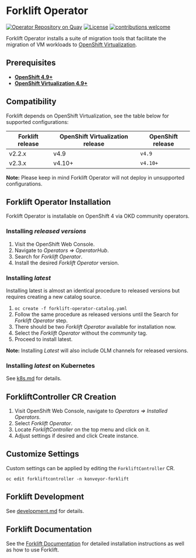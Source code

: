 # Forklift Operator

[![Operator Repository on Quay](https://quay.io/repository/konveyor/forklift-operator/status "Operator Repository on Quay")](https://quay.io/repository/konveyor/forklift-operator) [![License](http://img.shields.io/:license-apache-blue.svg)](http://www.apache.org/licenses/LICENSE-2.0.html) [![contributions welcome](https://img.shields.io/badge/contributions-welcome-brightgreen.svg?style=flat)](https://github.com/konveyor/forklift-operator/pulls)

Forklift Operator installs a suite of migration tools that facilitate the migration of VM workloads to [OpenShift Virtualization](https://cloud.redhat.com/learn/topics/virtualization/).

## Prerequisites

* [__OpenShift 4.9+__](https://www.openshift.com/)
* [__OpenShift Virtualization 4.9+__](https://www.redhat.com/en/technologies/cloud-computing/openshift/)

## Compatibility

Forklift depends on OpenShift Virtualization, see the table below for supported configurations:

Forklift release | OpenShift Virtualization release | OpenShift release
--- | --- | ---
v2.2.x | v4.9 | ```v4.9```
v2.3.x | v4.10+ | ```v4.10+```

**Note:** Please keep in mind Forklift Operator will not deploy in unsupported configurations.

## Forklift Operator Installation

Forklift Operator is installable on OpenShift 4 via OKD community operators.

### Installing _released versions_

1. Visit the OpenShift Web Console.
1. Navigate to _Operators => OperatorHub_.
1. Search for _Forklift Operator_.
1. Install the desired _Forklift Operator_ version.

### Installing _latest_

Installing latest is almost an identical procedure to released versions but requires creating a new catalog source.

1. `oc create -f forklift-operator-catalog.yaml`
1. Follow the same procedure as released versions until the Search for _Forklift Operator_ step.
1. There should be two _Forklift Operator_ available for installation now.
1. Select the _Forklift Operator_ without the _community_ tag.
1. Proceed to install latest.

**Note:** Installing _Latest_ will also include OLM channels for released versions.

### Installing _latest_ on Kubernetes

See [k8s.md](./docs/k8s.md) for details.

## ForkliftController CR Creation

1. Visit OpenShift Web Console, navigate to _Operators => Installed Operators_.
1. Select _Forklift Operator_.
1. Locate _ForkliftController_ on the top menu and click on it.
1. Adjust settings if desired and click Create instance.

## Customize Settings

Custom settings can be applied by editing the `ForkliftController` CR.

`oc edit forkliftcontroller -n konveyor-forklift`

## Forklift Development

See [development.md](docs/development.md) for details.

## Forklift Documentation

See the [Forklift Documentation](https://konveyor.github.io/forklift/) for detailed installation instructions as well as how to use Forklift.
